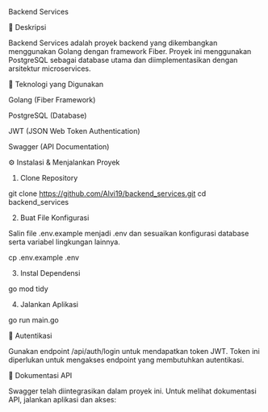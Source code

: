 Backend Services

📌 Deskripsi

Backend Services adalah proyek backend yang dikembangkan menggunakan Golang dengan framework Fiber. Proyek ini menggunakan PostgreSQL sebagai database utama dan diimplementasikan dengan arsitektur microservices.

🚀 Teknologi yang Digunakan

Golang (Fiber Framework)

PostgreSQL (Database)

JWT (JSON Web Token Authentication)

Swagger (API Documentation)

⚙️ Instalasi & Menjalankan Proyek

1. Clone Repository

git clone https://github.com/Alvi19/backend_services.git
cd backend_services

2. Buat File Konfigurasi

Salin file .env.example menjadi .env dan sesuaikan konfigurasi database serta variabel lingkungan lainnya.

cp .env.example .env

3. Instal Dependensi

go mod tidy

4. Jalankan Aplikasi

go run main.go

🔑 Autentikasi

Gunakan endpoint /api/auth/login untuk mendapatkan token JWT. Token ini diperlukan untuk mengakses endpoint yang membutuhkan autentikasi.

📖 Dokumentasi API

Swagger telah diintegrasikan dalam proyek ini. Untuk melihat dokumentasi API, jalankan aplikasi dan akses:
